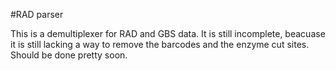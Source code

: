 #RAD parser

This is a demultiplexer for RAD and GBS data. It is still incomplete, beacuase it is still lacking a way to remove the barcodes and the enzyme cut sites. Should be done pretty soon.

